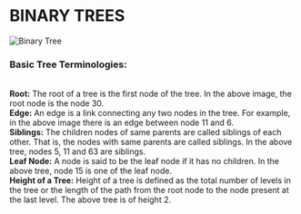 # BINARY TREES

![Binary Tree](https://www.cdn.geeksforgeeks.org/wp-content/uploads/tree.jpg)

<strong><h3>Basic Tree Terminologies:</h3></strong><br/>
<strong>Root:</strong> The root of a tree is the first node of the tree. In the above image, the root node is the node 30.<br/>
<strong>Edge:</strong> An edge is a link connecting any two nodes in the tree. For example, in the above image there is an edge between node 11 and 6.<br/>
<strong>Siblings:</strong> The children nodes of same parents are called siblings of each other. That is, the nodes with same parents are called siblings. In the above tree, nodes 5, 11 and 63 are siblings.<br/>
<strong>Leaf Node:</strong> A node is said to be the leaf node if it has no children. In the above tree, node 15 is one of the leaf node.<br/>
  <strong>Height of a Tree:</strong> Height of a tree is defined as the total number of levels in the tree or the length of the path from the root node to the node present at the last level. The above tree is of height 2.<br/>
